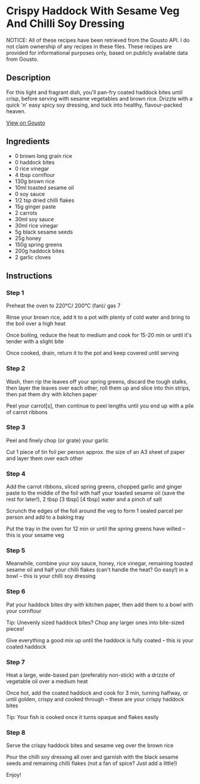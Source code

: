 # Crispy Haddock With Sesame Veg And Chilli Soy Dressing

NOTICE: All of these recipes have been retrieved from the Gousto API. I do not claim ownership of any recipes in these files. These recipes are provided for informational purposes only, based on publicly available data from Gousto.

## Description

For this light and fragrant dish, you'll pan-fry coated haddock bites until crisp, before serving with sesame vegetables and brown rice. Drizzle with a quick 'n' easy spicy soy dressing, and tuck into healthy, flavour-packed heaven.

[View on Gousto](https://www.gousto.co.uk/recipes/cookbook/crispy-haddock-with-sesame-veg-and-chilli-soy-dressing)

## Ingredients

- 0 brown long grain rice
- 0 haddock bites
- 0 rice vinegar
- 4 tbsp cornflour
- 130g brown rice
- 10ml toasted sesame oil
- 0 soy sauce
- 1/2 tsp dried chilli flakes 
- 15g ginger paste
- 2 carrots
- 30ml soy sauce
- 30ml rice vinegar
- 5g black sesame seeds
- 25g honey
- 150g spring greens
- 200g haddock bites
- 2 garlic cloves

## Instructions


### Step 1

Preheat the oven to 220°C/ 200°C (fan)/ gas 7

Rinse your brown rice, add it to a pot with plenty of cold water and bring to the boil over a high heat

Once boiling, reduce the heat to medium and cook for 15-20 min or until it's tender with a slight bite

Once cooked, drain, return it to the pot and keep covered until serving


### Step 2

Wash, then rip the leaves off your spring greens, discard the tough stalks, then layer the leaves over each other, roll them up and slice into thin strips, then pat them dry with kitchen paper

Peel your carrot[s], then continue to peel lengths until you end up with a pile of carrot ribbons


### Step 3

Peel and finely chop (or grate) your garlic

Cut 1 piece of tin foil per person approx. the size of an A3 sheet of paper and layer them over each other


### Step 4

Add the carrot ribbons, sliced spring greens, chopped garlic and ginger paste to the middle of the foil with half your toasted sesame oil (save the rest for later!), 2 tbsp <span class="text-purple">[3 tbsp] </span><span class="text-danger">[4 tbsp] </span>water and a pinch of salt

Scrunch the edges of the foil around the veg to form 1 sealed parcel per person and add to a baking tray

Put the tray in the oven for 12 min or until the spring greens have wilted – this is your sesame veg


### Step 5

Meanwhile, combine your soy sauce, honey, rice vinegar, remaining toasted sesame oil and half your chilli flakes (can't handle the heat? Go easy!) in a bowl – this is your chilli soy dressing


### Step 6

Pat your haddock bites dry with kitchen paper, then add them to a bowl with your cornflour

Tip: Unevenly sized haddock bites? Chop any larger ones into bite-sized pieces!

Give everything a good mix up until the haddock is fully coated – this is your coated haddock


### Step 7

Heat a large, wide-based pan (preferably non-stick) with a drizzle of vegetable oil over a medium heat

Once hot, add the coated haddock and cook for 3 min, turning halfway, or until golden, crispy and cooked through – these are your crispy haddock bites

Tip: Your fish is cooked once it turns opaque and flakes easily

### Step 8

Serve the crispy haddock bites and sesame veg over the brown rice

Pour the chilli soy dressing all over and garnish with the black sesame seeds and remaining chilli flakes (not a fan of spice? Just add a little!)

Enjoy!

